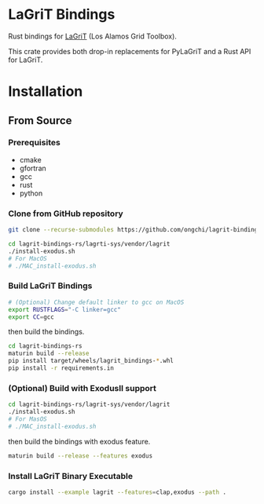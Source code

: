# LaGriT Bindings

Rust bindings for [LaGriT](https://lagrit.lanl.gov/) (Los Alamos Grid Toolbox).

This crate provides both drop-in replacements for PyLaGriT and a Rust API for LaGriT.

# Installation

## From Source

### Prerequisites

- cmake
- gfortran
- gcc
- rust
- python

### Clone from GitHub repository

```bash
git clone --recurse-submodules https://github.com/ongchi/lagrit-bindings-rs.git
```

```bash
cd lagrit-bindings-rs/lagrti-sys/vendor/lagrit
./install-exodus.sh
# For MacOS
# ./MAC_install-exodus.sh
```

### Build LaGriT Bindings

```bash
# (Optional) Change default linker to gcc on MacOS
export RUSTFLAGS="-C linker=gcc"
export CC=gcc
```

then build the bindings.

```bash
cd lagrit-bindings-rs
maturin build --release
pip install target/wheels/lagrit_bindings-*.whl
pip install -r requirements.in
```

### (Optional) Build with ExodusII support

```bash
cd lagrit-bindings-rs/lagrit-sys/vendor/lagrit
./install-exodus.sh
# For MasOS
# ./MAC_install-exodus.sh
```

then build the bindings with exodus feature.

```bash
maturin build --release --features exodus
```

### Install LaGriT Binary Executable

```bash
cargo install --example lagrit --features=clap,exodus --path .
```
